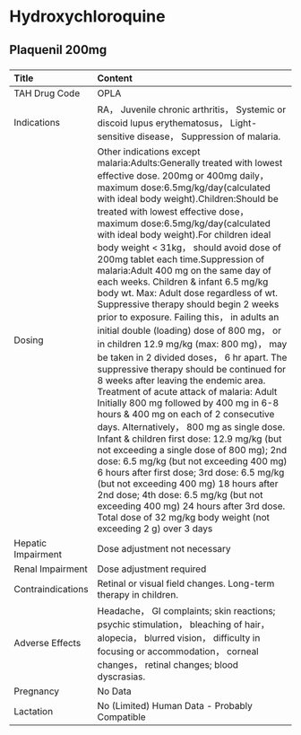 # Hydroxychloroquine

## Plaquenil 200mg

##### 

| Title              | Content                                                                                                                                                                                                                                                                                                                                                                                                                                                                                                                                                                                                                                                                                                                                                                                                                                                                                                                                                                                                                                                                                                                                                                                                                                                                                                                                                                                                      |
|:-------------------|:-------------------------------------------------------------------------------------------------------------------------------------------------------------------------------------------------------------------------------------------------------------------------------------------------------------------------------------------------------------------------------------------------------------------------------------------------------------------------------------------------------------------------------------------------------------------------------------------------------------------------------------------------------------------------------------------------------------------------------------------------------------------------------------------------------------------------------------------------------------------------------------------------------------------------------------------------------------------------------------------------------------------------------------------------------------------------------------------------------------------------------------------------------------------------------------------------------------------------------------------------------------------------------------------------------------------------------------------------------------------------------------------------------------|
| TAH Drug Code      | OPLA                                                                                                                                                                                                                                                                                                                                                                                                                                                                                                                                                                                                                                                                                                                                                                                                                                                                                                                                                                                                                                                                                                                                                                                                                                                                                                                                                                                                         |
| Indications        | RA， Juvenile chronic arthritis， Systemic or discoid lupus erythematosus， Light-sensitive disease， Suppression of malaria.                                                                                                                                                                                                                                                                                                                                                                                                                                                                                                                                                                                                                                                                                                                                                                                                                                                                                                                                                                                                                                                                                                                                                                                                                                                                                |
| Dosing             | Other indications except malaria:Adults:Generally treated with lowest effective dose. 200mg or 400mg daily， maximum dose:6.5mg/kg/day(calculated with ideal body weight).Children:Should be treated with lowest effective dose， maximum dose:6.5mg/kg/day(calculated with ideal body weight).For children ideal body weight < 31kg， should avoid dose of 200mg tablet each time.Suppression of malaria:Adult 400 mg on the same day of each weeks. Children & infant 6.5 mg/kg body wt. Max: Adult dose regardless of wt. Suppressive therapy should begin 2 weeks prior to exposure. Failing this， in adults an initial double (loading) dose of 800 mg， or in children 12.9 mg/kg (max: 800 mg)， may be taken in 2 divided doses， 6 hr apart. The suppressive therapy should be continued for 8 weeks after leaving the endemic area. Treatment of acute attack of malaria: Adult Initially 800 mg followed by 400 mg in 6-8 hours & 400 mg on each of 2 consecutive days. Alternatively， 800 mg as single dose. Infant & children first dose: 12.9 mg/kg (but not exceeding a single dose of 800 mg); 2nd dose: 6.5 mg/kg (but not exceeding 400 mg) 6 hours after first dose; 3rd dose: 6.5 mg/kg (but not exceeding 400 mg) 18 hours after 2nd dose; 4th dose: 6.5 mg/kg (but not exceeding 400 mg) 24 hours after 3rd dose. Total dose of 32 mg/kg body weight (not exceeding 2 g) over 3 days |
| Hepatic Impairment | Dose adjustment not necessary                                                                                                                                                                                                                                                                                                                                                                                                                                                                                                                                                                                                                                                                                                                                                                                                                                                                                                                                                                                                                                                                                                                                                                                                                                                                                                                                                                                |
| Renal Impairment   | Dose adjustment required                                                                                                                                                                                                                                                                                                                                                                                                                                                                                                                                                                                                                                                                                                                                                                                                                                                                                                                                                                                                                                                                                                                                                                                                                                                                                                                                                                                     |
| Contraindications  | Retinal or visual field changes. Long-term therapy in children.                                                                                                                                                                                                                                                                                                                                                                                                                                                                                                                                                                                                                                                                                                                                                                                                                                                                                                                                                                                                                                                                                                                                                                                                                                                                                                                                              |
| Adverse Effects    | Headache， GI complaints; skin reactions; psychic stimulation， bleaching of hair， alopecia， blurred vision， difficulty in focusing or accommodation， corneal changes， retinal changes; blood dyscrasias.                                                                                                                                                                                                                                                                                                                                                                                                                                                                                                                                                                                                                                                                                                                                                                                                                                                                                                                                                                                                                                                                                                                                                                                               |
| Pregnancy          | No Data                                                                                                                                                                                                                                                                                                                                                                                                                                                                                                                                                                                                                                                                                                                                                                                                                                                                                                                                                                                                                                                                                                                                                                                                                                                                                                                                                                                                      |
| Lactation          | No (Limited) Human Data - Probably Compatible                                                                                                                                                                                                                                                                                                                                                                                                                                                                                                                                                                                                                                                                                                                                                                                                                                                                                                                                                                                                                                                                                                                                                                                                                                                                                                                                                                |

